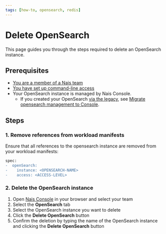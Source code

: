 ```yaml
---
tags: [how-to, opensearch, redis]
---
```


# Delete OpenSearch

This page guides you through the steps required to delete an OpenSearch instance.

## Prerequisites

- [You are a member of a Nais team](../../../explanations/team.md)
- [You have set up command-line access](../../../operate/how-to/command-line-access.md)
- Your OpenSearch instance is managed by Nais Console.
    - If you created your OpenSearch [via the legacy](create-legacy.md), see [Migrate opensearch management to Console](migrate-to-console.md).

## Steps

### 1. Remove references from workload manifests

Ensure that all references to the opensearch instance are removed from your workload manifests:

```diff title="app.yaml"
spec:
-  openSearch:
-    instance: <OPENSEARCH-NAME>
-    access: <ACCESS-LEVEL>
```

<!-- TODO: Unhide when Nais TOML is ready
### 2. Remove TOML from Git repository

If you're [managing the OpenSearch through Nais TOML](manage-via-toml.md), remove the corresponding TOML configuration from your repository.

### 3. Delete the OpenSearch instance
-->
### 2. Delete the OpenSearch instance

1. Open [Nais Console](https://console.<<tenant()>>.cloud.nais.io) in your browser and select your team
2. Select the **OpenSearch** tab
3. Select the OpenSearch instance you want to delete
4. Click the **Delete OpenSearch** button
5. Confirm the deletion by typing the name of the OpenSearch instance and clicking the **Delete OpenSearch** button
